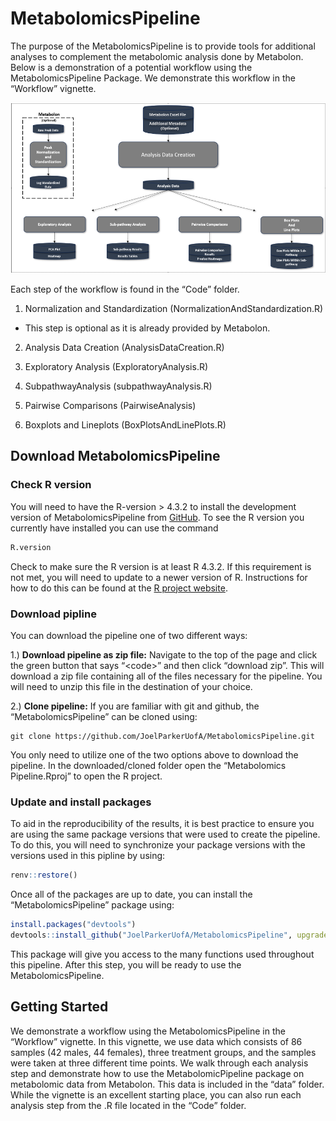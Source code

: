 
<!-- README.md is generated from README.Rmd. Please edit that file -->

# MetabolomicsPipeline

<!-- badges: start -->
<!-- badges: end -->

The purpose of the MetabolomicsPipeline is to provide tools for
additional analyses to complement the metabolomic analysis done by
Metabolon. Below is a demonstration of a potential workflow using the
MetabolomicsPipeline Package. We demonstrate this workflow in the
“Workflow” vignette.

<img src="Workflow.png"/>

Each step of the workflow is found in the “Code” folder.

1.  Normalization and Standardization
    (NormalizationAndStandardization.R)

- This step is optional as it is already provided by Metabolon.

2.  Analysis Data Creation (AnalysisDataCreation.R)

3.  Exploratory Analysis (ExploratoryAnalysis.R)

4.  SubpathwayAnalysis (subpathwayAnalysis.R)

5.  Pairwise Comparisons (PairwiseAnalysis)

6.  Boxplots and Lineplots (BoxPlotsAndLinePlots.R)

## Download MetabolomicsPipeline

### Check R version

You will need to have the R-version \> 4.3.2 to install the development
version of MetabolomicsPipeline from
[GitHub](https://github.com/JoelParkerUofA/MetabolomicsPipeline). To see
the R version you currently have installed you can use the command

``` r
R.version
```

Check to make sure the R version is at least R 4.3.2. If this
requirement is not met, you will need to update to a newer version of R.
Instructions for how to do this can be found at the [R project
website](https://www.r-project.org/).

### Download pipline

You can download the pipeline one of two different ways:

1.) **Download pipeline as zip file:** Navigate to the top of the page
and click the green button that says “\<code\>” and then click “download
zip”. This will download a zip file containing all of the files
necessary for the pipeline. You will need to unzip this file in the
destination of your choice.

2.) **Clone pipeline:** If you are familiar with git and github, the
“MetabolomicsPipeline” can be cloned using:

    git clone https://github.com/JoelParkerUofA/MetabolomicsPipeline.git

You only need to utilize one of the two options above to download the
pipeline. In the downloaded/cloned folder open the “Metabolomics
Pipeline.Rproj” to open the R project.

### Update and install packages

To aid in the reproducibility of the results, it is best practice to
ensure you are using the same package versions that were used to create
the pipeline. To do this, you will need to synchronize your package
versions with the versions used in this pipline by using:

``` r
renv::restore()
```

Once all of the packages are up to date, you can install the
“MetabolomicsPipeline” package using:

``` r
install.packages("devtools")
devtools::install_github("JoelParkerUofA/MetabolomicsPipeline", upgrade="never")
```

This package will give you access to the many functions used throughout
this pipeline. After this step, you will be ready to use the
MetabolomicsPipeline.

## Getting Started

We demonstrate a workflow using the MetabolomicsPipeline in the
“Workflow” vignette. In this vignette, we use data which consists of 86
samples (42 males, 44 females), three treatment groups, and the samples
were taken at three different time points. We walk through each analysis
step and demonstrate how to use the MetabolomicPipeline package on
metabolomic data from Metabolon. This data is included in the “data”
folder. While the vignette is an excellent starting place, you can also
run each analysis step from the .R file located in the “Code” folder.
